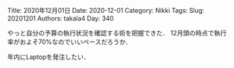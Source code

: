 ﻿Title: 2020年12月01日
Date: 2020-12-01
Category: Nikki
Tags: 
Slug: 20201201
Authors: takala4
Day: 340




やっと自分の予算の執行状況を確認する術を把握できた．
12月頭の時点で執行率がおよそ70%なのでいいペースだろうか．


年内にLaptopを発注したい．